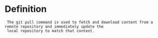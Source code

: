 # Definition
     The git pull command is used to fetch and download content from a remote repository and immediately update the 
     local repository to match that content.